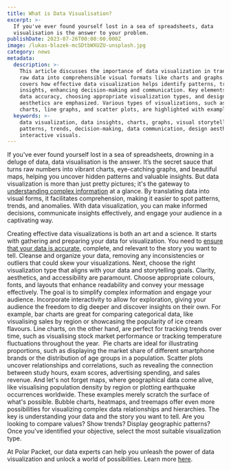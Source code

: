 ```yaml
---
title: What is Data Visualisation?
excerpt: >-
  If you've ever found yourself lost in a sea of spreadsheets, data
  visualisation is the answer to your problem.
publishDate: 2023-07-26T00:00:00.000Z
image: /lukas-blazek-mcSDtbWXUZU-unsplash.jpg
category: news
metadata:
  description: >-
    This article discusses the importance of data visualization in transforming
    raw data into comprehensible visual formats like charts and graphs. It
    covers how effective data visualization helps identify patterns, trends, and
    insights, enhancing decision-making and communication. Key elements like
    data accuracy, choosing appropriate visualization types, and design
    aesthetics are emphasized. Various types of visualizations, such as bar
    charts, line graphs, and scatter plots, are highlighted with examples.
  keywords: >-
    data visualization, data insights, charts, graphs, visual storytelling,
    patterns, trends, decision-making, data communication, design aesthetics,
    interactive visuals.
---
```


If you've ever found yourself lost in a sea of spreadsheets, drowning in a deluge of data, data visualisation is the answer. It’s the secret sauce that turns raw numbers into vibrant charts, eye-catching graphs, and beautiful maps, helping you uncover hidden patterns and valuable insights.
But data visualization is more than just pretty pictures; it's the gateway to [understanding complex information](https://polarpacket.com/blog/top_5_benefits_of_data_analytics_for_your_business/) at a glance. By translating data into visual forms, it facilitates comprehension, making it easier to spot patterns, trends, and anomalies. With data visualization, you can make informed decisions, communicate insights effectively, and engage your audience in a captivating way.

Creating effective data visualizations is both an art and a science. It starts with gathering and preparing your data for visualization. You need to [ensure that your data is accurate](https://polarpacket.com/blog/5-ways-to-improve-data-literacy-in-your-company/), complete, and relevant to the story you want to tell. Cleanse and organize your data, removing any inconsistencies or outliers that could skew your visualizations.
Next, choose the right visualization type that aligns with your data and storytelling goals. Clarity, aesthetics, and accessibility are paramount. Choose appropriate colours, fonts, and layouts that enhance readability and convey your message effectively. The goal is to simplify complex information and engage your audience. Incorporate interactivity to allow for exploration, giving your audience the freedom to dig deeper and discover insights on their own.
For example, bar charts are great for comparing categorical data, like visualising sales by region or showcasing the popularity of ice cream flavours. Line charts, on the other hand, are perfect for tracking trends over time, such as visualising stock market performance or tracking temperature fluctuations throughout the year. 
Pie charts are ideal for illustrating proportions, such as displaying the market share of different smartphone brands or the distribution of age groups in a population. Scatter plots uncover relationships and correlations, such as revealing the connection between study hours, exam scores, advertising spending, and sales revenue. And let's not forget maps, where geographical data come alive, like visualising population density by region or plotting earthquake occurrences worldwide.
These examples merely scratch the surface of what's possible. Bubble charts, heatmaps, and treemaps offer even more possibilities for visualizing complex data relationships and hierarchies. The key is understanding your data and the story you want to tell. Are you looking to compare values? Show trends? Display geographic patterns? Once you've identified your objective, select the most suitable visualization type.

At Polar Packet, our data experts can help you unleash the power of data visualization and unlock a world of possibilities. Learn more [here](https://polarpacket.com/).
